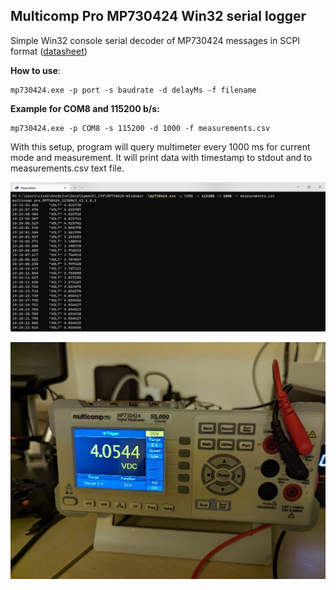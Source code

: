 ## Multicomp Pro MP730424 Win32 serial logger
Simple Win32 console serial decoder of MP730424 messages in SCPI format ([datasheet](https://www.farnell.com/datasheets/3205713.pdf))

**How to use**:

    mp730424.exe -p port -s baudrate -d delayMs -f filename

**Example for COM8 and 115200 b/s:**

    mp730424.exe -p COM8 -s 115200 -d 1000 -f measurements.csv

With this setup, program will query multimeter every 1000 ms for current mode and measurement. It will print data with timestamp to stdout and to measurements.csv text file.

![mp730424.exe in action](https://raw.githubusercontent.com/jakubcizek/MP730424-Windows/main/screenshot.png)

![enter image description here](https://raw.githubusercontent.com/jakubcizek/MP730424-Windows/main/multimeter.jpg)
